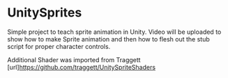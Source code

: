 # UnitySprites
Simple project to teach sprite animation in Unity. Video will be uploaded to show how to make Sprite animation and then how to flesh out the stub script for proper character controls.

Additional Shader was imported from Traggett [url]https://github.com/traggett/UnitySpriteShaders

